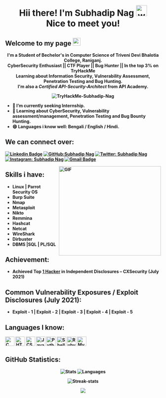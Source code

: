 <!--<img src="https://komarev.com/ghpvc/?username=SubhadipNag&amp;color=yellow&amp;style=flat-square" style="max-width:100%;">-->
<h1 align="center">Hii there! I'm Subhadip Nag <img alt="wave" src="https://emojis.slackmojis.com/emojis/images/1626363216/47507/pepe-hacker.gif?1626363216" width="35"> <br> Nice to meet you!</h1>

## Welcome to my page <img src="https://emojis.slackmojis.com/emojis/images/1497901371/2453/alert.gif?1497901371" width="25">

<strong><p align="center">I'm a Student of Bechelor's in Computer Science of Triveni Devi Bhalotia College, Raniganj. <br>CyberSecurity Enthusiast || CTF Player || Bug Hunter || In the top 3% on TryHackMe <br>Learning about <b>Information Security, Vulnerability Assessment,  Penetration Testing and Bug Hunting.<br> I'm also a <i>Certified API-Security-Architect</i> from API Academy.</p></strong>

<p align="center"><img src="https://i.ibb.co/k0qw63R/Try-Hack-Me-Subhadip-Nag.png" alt="TryHackMe-Subhadip-Nag" border="0"></p>
  
  
  - 🔭 I’m currently seeking Internship.
  - 🌱 Learning about CyberSecurity, Vulnerability assessment/management, Penetration Testing and Bug Bounty Hunting.
  - 😄 Languages i know well: Bengali / English / Hindi.
  
<!-- Social Media setion-->
## We can connect over: 
[![Linkedin Badge](https://img.shields.io/badge/LinkedIn-0077B5?style=for-the-badge&logo=linkedin&logoColor=white&link=https://www.linkedin.com/in/subhadip-nag-09/)](https://www.linkedin.com/in/subhadip-nag-09/)
[![GitHub:Subhadip Nag](https://img.shields.io/badge/GitHub-100000?style=for-the-badge&logo=github&logoColor=white)](https://github.com/SubhadipNag)
[![Twitter: Subhadip Nag](https://img.shields.io/badge/Twitter-1DA1F2?style=for-the-badge&logo=twitter&logoColor=white)](https://twitter.com/mrl0s3r_09)
[![Instagram: Subhadip Nag](https://img.shields.io/badge/Instagram-E4405F?style=for-the-badge&logo=instagram&logoColor=white)](https://www.instagram.com/subhadip_nag_09/)
[![Gmail Badge](https://img.shields.io/badge/Gmail-D14836?style=for-the-badge&logo=gmail&logoColor=white)](mailto:infernotez0@gmail.com)

<!-- --------->
   <img alt="GIF" src="https://media0.giphy.com/media/f3iwJFOVOwuy7K6FFw/giphy.gif?cid=790b7611d3775f9436edbffca9aed4e3686ab3873a313e5e&rid=giphy.gif&ct=g" style="max-width:100%;" width="330" height="290" align="right">

<!-- Skils section-->
## Skills i have:
* Linux | Parrot Security OS
* Burp Suite                  
* Nmap
* Metasploit
* Nikto
* Remmina
* Hashcat
* Netcat
* WireShark
* Dirbuster
* DBMS |SQL | PL/SQL 

<!-- Achievement section----->
## Achievement:
 * Achieved Top <a href="https://ibb.co/hVd4K7R">1 Hacker</a> in Independent Disclosures – CXSecurity (July 2021)

## Common Vulnerability Exposures / Exploit Disclosures (July 2021):
   * Exploit - 1  |  Exploit - 2 |  Exploit - 3 | Exploit - 4 | Exploit - 5


## Languages I know:
<img alt="C" src="https://img.shields.io/badge/C-00599C?style=for-the-badge&logo=c&logoColor=white" height="30"> <img alt="HTML5" src="https://img.shields.io/badge/html5%20-%23E34F26.svg?&style=for-the-badge&logo=html5&logoColor=white" height="30"> <img alt="CSS3" src="https://img.shields.io/badge/css3%20-%231572B6.svg?&style=for-the-badge&logo=css3&logoColor=white" height="30"> <img alt="Javascript" src="https://img.shields.io/badge/-Javascript-000?style=for-the-badge&logo=javascript" height="30"> <img alt="Python" src="https://img.shields.io/badge/Python-FFD43B?style=for-the-badge&logo=python&logoColor=darkgreen" height="30"> <img alt="Shell" src="https://img.shields.io/badge/Shell_Script-121011?style=for-the-badge&logo=gnu-bash&logoColor=white" height="30"> <img alt="Ruby" src="https://img.shields.io/badge/Ruby-CC342D?style=for-the-badge&logo=ruby&logoColor=white" height="30"> <img alt="MySQL" src="https://img.shields.io/badge/MySQL-00000F?style=for-the-badge&logo=mysql&logoColor=white" height="30"> 

<!-- Repository's stats section-->

## GitHub Statistics:
<p align="center"><img alt="Stats"src="https://github-readme-stats.vercel.app/api?username=SubhadipNag&show_icons=true&count_private=true&theme=tokyonight">
<img alt="Languages"src="https://github-readme-stats.vercel.app/api/top-langs/?username=SubhadipNag&show_icons=true&count_private=true&theme=dark"></p>
<p align="center"><img alt="Streak-stats"src="https://github-readme-streak-stats.herokuapp.com/?user=SubhadipNag&show_icons=true&count_private=true&theme=tokyonight"></p>


<p align='center'>
  <img align='center' src="https://visitor-badge.glitch.me/badge?page_id=SubhadipNag.visitor-badge">
<p/>


